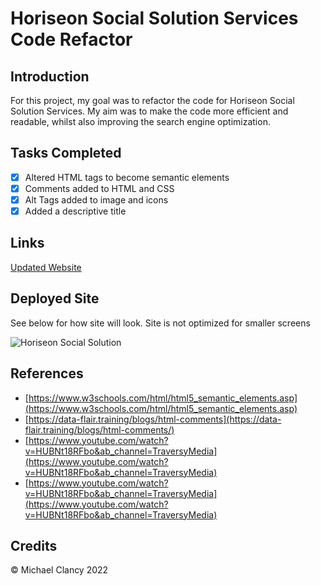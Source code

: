 # Horiseon Social Solution Services Code Refactor

## **Introduction**

For this project, my goal was to refactor the code for Horiseon Social Solution Services. My aim was to make the code more efficient and readable, whilst also improving the search engine optimization.

## **Tasks Completed** 

* [x] Altered HTML tags to become semantic elements 
* [x] Comments added to HTML and CSS 
* [x] Alt Tags added to image and icons
* [x] Added a descriptive title

## **Links**

[Updated Website](https://michaelclancy90.github.io/Horiseon-Social-Solution-Services/)


## **Deployed Site**

See below for how site will look. Site is not optimized for smaller screens

![Horiseon Social Solution](../Horiseon-Social-Solution-Services/assets/images/Horiseon-Social-Solution-Services.png)

## **References**

* [https://www.w3schools.com/html/html5_semantic_elements.asp](https://www.w3schools.com/html/html5_semantic_elements.asp)
* [https://data-flair.training/blogs/html-comments](https://data-flair.training/blogs/html-comments/)
* [https://www.youtube.com/watch?v=HUBNt18RFbo&ab_channel=TraversyMedia](https://www.youtube.com/watch?v=HUBNt18RFbo&ab_channel=TraversyMedia)
* [https://www.youtube.com/watch?v=HUBNt18RFbo&ab_channel=TraversyMedia](https://www.youtube.com/watch?v=HUBNt18RFbo&ab_channel=TraversyMedia)

## **Credits**
©  Michael Clancy 2022
